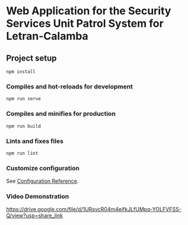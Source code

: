 # Web Application for the Security Services Unit Patrol System for Letran-Calamba

## Project setup
```
npm install
```

### Compiles and hot-reloads for development
```
npm run serve
```

### Compiles and minifies for production
```
npm run build
```

### Lints and fixes files
```
npm run lint
```

### Customize configuration
See [Configuration Reference](https://cli.vuejs.org/config/).

### Video Demonstration
https://drive.google.com/file/d/1URsvcR04m4ejfkJLfUMpq-YOLFVFSS-Q/view?usp=share_link
